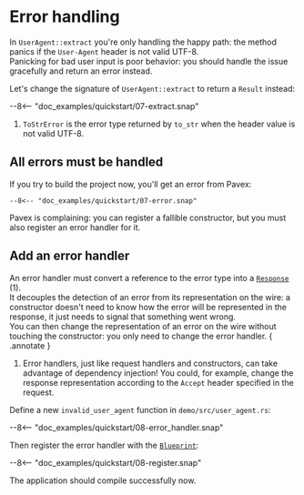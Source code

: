 # Error handling

In `UserAgent::extract` you're only handling the happy path:
the method panics if the `User-Agent` header is not valid UTF-8.  
Panicking for bad user input is poor behavior: you should handle the issue gracefully and return an error instead.

Let's change the signature of `UserAgent::extract` to return a `Result` instead:

--8<-- "doc_examples/quickstart/07-extract.snap"

1. `ToStrError` is the error type returned by `to_str` when the header value is not valid UTF-8.

## All errors must be handled

If you try to build the project now, you'll get an error from Pavex:

```ansi-color
--8<-- "doc_examples/quickstart/07-error.snap"
```

Pavex is complaining: you can register a fallible constructor, but you must also register an error handler for it.

## Add an error handler

An error handler must convert a reference to the error type into a [`Response`][Response] (1).  
It decouples the detection of an error from its representation on the wire: a constructor doesn't need to know how the
error will be represented in the response, it just needs to signal that something went wrong.  
You can then change the representation of an error on the wire without touching the constructor: you only need to change
the
error handler.
{ .annotate }

1. Error handlers, just like request handlers and constructors, can take advantage of dependency injection!
   You could, for example, change the response representation according to the `Accept` header specified in the request.

Define a new `invalid_user_agent` function in `demo/src/user_agent.rs`:

--8<-- "doc_examples/quickstart/08-error_handler.snap"

Then register the error handler with the [`Blueprint`][Blueprint]:

--8<-- "doc_examples/quickstart/08-register.snap"

The application should compile successfully now.


[Blueprint]: ../../api_reference/pavex/blueprint/struct.Blueprint.html

[Response]: ../../api_reference/pavex/response/struct.Response.html
